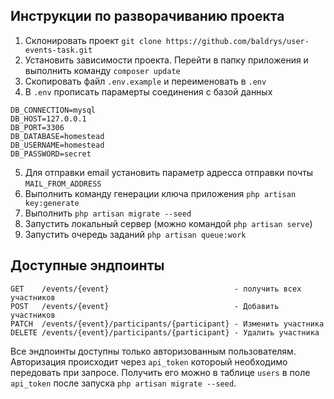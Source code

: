 ## Инструкции по разворачиванию проекта

1. Склонировать проект `git clone https://github.com/baldrys/user-events-task.git`
2. Установить зависимости проекта. Перейти в папку приложения и выполнить команду `composer update`
3. Скопировать файл `.env.example` и переименовать в `.env`
4. В `.env` прописать парамерты соединения с базой данных

```
DB_CONNECTION=mysql
DB_HOST=127.0.0.1
DB_PORT=3306
DB_DATABASE=homestead
DB_USERNAME=homestead
DB_PASSWORD=secret
```

5. Для отправки email установить параметр адресса отправки почты `MAIL_FROM_ADDRESS`
6. Выполнить команду генерации ключа приложения `php artisan key:generate`
7. Выполнить `php artisan migrate --seed`
8. Запустить локальный сервер (можно командой `php artisan serve`)
9. Запустить очередь заданий `php artisan queue:work`

## Доступные эндпоинты

```
GET    /events/{event}                            - получить всех участников
POST   /events/{event}                            - Добавить участников
PATCH  /events/{event}/participants/{participant} - Изменить участника
DELETE /events/{event}/participants/{participant} - Удалить участника
```

Все эндпоинты доступны только авторизованным пользователям. Авторизация происходит через `api_token` котороый необходимо передовать при запросе. Получить его можно в таблице `users` в поле `api_token` после запуска `php artisan migrate --seed`.
